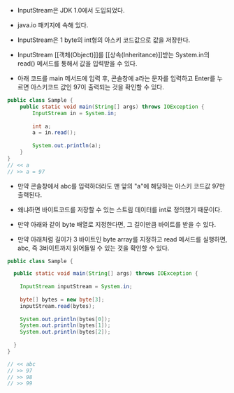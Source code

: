 - InputStream은 JDK 1.0에서 도입되었다.
- java.io 패키지에 속해 있다.

- InputStream은 1 byte의 int형의 아스키 코드값으로 값을 저장한다.
- InputStream [[객체(Object)]]를 [[상속(Inheritance)]]받는 System.in의 read() 메서드를 통해서 값을 입력받을 수 있다.

- 아래 코드를 main 메서드에 입력 후, 콘솔창에 a라는 문자를 입력하고 Enter를 누르면 아스키코드 값인 97이 출력되는 것을 확인할 수 있다.

```java
public class Sample {
    public static void main(String[] args) throws IOException {
        InputStream in = System.in;
        
        int a;
        a = in.read();
        
        System.out.println(a);
    }
}
// << a
// >> a = 97
```

- 만약 콘솔창에서 abc를 입력하더라도 맨 앞의 "a"에 해당하는 아스키 코드값 97만 출력된다. 
- 왜냐하면 바이트코드를 저장할 수 있는 스트림 데이터를 int로 정의했기 때문이다. 
- 만약 아래와 같이 byte 배열로 지정한다면, 그 길이만큼 바이트를 받을 수 있다.

- 만약 아래처럼 길이가 3 바이트인 byte array를 지정하고 read 메서드를 실행하면, abc, 즉 3바이트까지 읽어들일 수 있는 것을 확인할 수 있다.

```java
public class Sample {

  public static void main(String[] args) throws IOException {
  
    InputStream inputStream = System.in;
    
    byte[] bytes = new byte[3];
    inputStream.read(bytes);
    
    System.out.println(bytes[0]);
    System.out.println(bytes[1]);
    System.out.println(bytes[2]);
    
  }
}

// << abc
// >> 97
// >> 98
// >> 99
```
